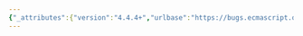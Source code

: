 ```yaml
---
{"_attributes":{"version":"4.4.4+","urlbase":"https://bugs.ecmascript.org/","maintainer":"dherman@mozilla.com"},"bug":{"bug_id":3174,"creation_ts":"2014-08-30 06:26:00 -0700","short_desc":"13.2.3.6 IteratorBindingInitialization, 13.2.3.7 KeyedBindingInitialization: ToObject only called for initializer expression","delta_ts":"2014-10-14 15:18:00 -0700","product":"Draft for 6th Edition","component":"technical issue","version":"Rev 27: August 24, 2014 Draft","rep_platform":"All","op_sys":"All","bug_status":"RESOLVED","resolution":"FIXED","priority":"Normal","bug_severity":"normal","everconfirmed":true,"reporter":{"uid":"andrebargull","name":"André Bargull"},"assigned_to":{"uid":"allen","name":"Allen Wirfs-Brock"},"long_desc":[{"commentid":10035,"comment_count":0,"who":{"uid":"andrebargull","name":"André Bargull"},"bug_when":"2014-08-30 06:26:42 -0700","thetext":"13.2.3.6 Runtime Semantics: IteratorBindingInitialization, rule for BindingElement : BindingPattern Initializer{opt}\n\n- move ToObject after step 5\n\n\n13.2.3.7 Runtime Semantics: KeyedBindingInitialization, rule for BindingElement : BindingPattern  Initializer{opt}\n\n- move ToObject after step 3"},{"commentid":10107,"comment_count":1,"who":{"uid":"allen","name":"Allen Wirfs-Brock"},"bug_when":"2014-09-01 09:46:29 -0700","thetext":"fixed in rev28 editor's draft"},{"commentid":10469,"comment_count":2,"who":{"uid":"allen","name":"Allen Wirfs-Brock"},"bug_when":"2014-10-14 15:18:00 -0700","thetext":"fixed in rev28"}]}}
---
```

